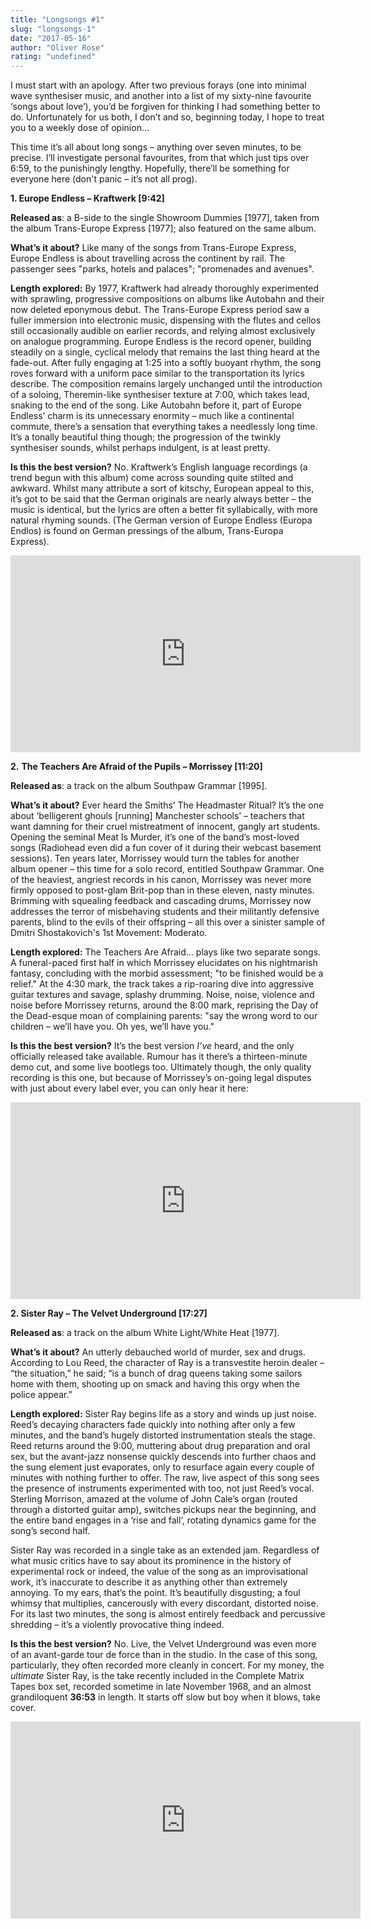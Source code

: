 ```yaml
---
title: "Longsongs #1"
slug: "longsongs-1"
date: "2017-05-16"
author: "Oliver Rose"
rating: "undefined"
---
```


I must start with an apology. After two previous forays (one into minimal wave synthesiser music, and another into a list of my sixty-nine favourite ‘songs about love’), you’d be forgiven for thinking I had something better to do. Unfortunately for us both, I don’t and so, beginning today, I hope to treat you to a weekly dose of opinion…

This time it’s all about long songs – anything over seven minutes, to be precise. I’ll investigate personal favourites, from that which just tips over 6:59, to the punishingly lengthy. Hopefully, there’ll be something for everyone here (don't panic – it’s not all prog).

**1\. Europe Endless – Kraftwerk \[9:42\]**

**Released as**: a B-side to the single Showroom Dummies \[1977\], taken from the album Trans-Europe Express \[1977\]; also featured on the same album.

**What’s it about?** Like many of the songs from Trans-Europe Express, Europe Endless is about travelling across the continent by rail. The passenger sees "parks, hotels and palaces"; "promenades and avenues".

**Length explored:** By 1977, Kraftwerk had already thoroughly experimented with sprawling, progressive compositions on albums like Autobahn and their now deleted eponymous debut. The Trans-Europe Express period saw a fuller immersion into electronic music, dispensing with the flutes and cellos still occasionally audible on earlier records, and relying almost exclusively on analogue programming. Europe Endless is the record opener, building steadily on a single, cyclical melody that remains the last thing heard at the fade-out. After fully engaging at 1:25 into a softly buoyant rhythm, the song roves forward with a uniform pace similar to the transportation its lyrics describe. The composition remains largely unchanged until the introduction of a soloing, Theremin-like synthesiser texture at 7:00, which takes lead, snaking to the end of the song. Like Autobahn before it, part of Europe Endless’ charm is its unnecessary enormity – much like a continental commute, there’s a sensation that everything takes a needlessly long time. It’s a tonally beautiful thing though; the progression of the twinkly synthesiser sounds, whilst perhaps indulgent, is at least pretty.

**Is this the best version?** No. Kraftwerk’s English language recordings (a trend begun with this album) come across sounding quite stilted and awkward. Whilst many attribute a sort of kitschy, European appeal to this, it’s got to be said that the German originals are nearly always better – the music is identical, but the lyrics are often a better fit syllabically, with more natural rhyming sounds. (The German version of Europe Endless (Europa Endlos) is found on German pressings of the album, Trans-Europa Express). 

<iframe src="https://www.youtube.com/embed/4DIa7RKE0oc" width="560" height="315" frameborder="0" allowfullscreen="allowfullscreen"></iframe>

**2.** **The Teachers Are Afraid of the Pupils – Morrissey \[11:20\]**

**Released as**: a track on the album Southpaw Grammar \[1995\].

**What’s it about?** Ever heard the Smiths’ The Headmaster Ritual? It’s the one about ‘belligerent ghouls \[running\] Manchester schools’ – teachers that want damning for their cruel mistreatment of innocent, gangly art students. Opening the seminal Meat Is Murder, it’s one of the band’s most-loved songs (Radiohead even did a fun cover of it during their webcast basement sessions). Ten years later, Morrissey would turn the tables for another album opener – this time for a solo record, entitled Southpaw Grammar. One of the heaviest, angriest records in his canon, Morrissey was never more firmly opposed to post-glam Brit-pop than in these eleven, nasty minutes. Brimming with squealing feedback and cascading drums, Morrissey now addresses the terror of misbehaving students and their militantly defensive parents, blind to the evils of their offspring – all this over a sinister sample of Dmitri Shostakovich's 1st Movement: Moderato.

**Length explored:** The Teachers Are Afraid… plays like two separate songs. A funeral-paced first half in which Morrissey elucidates on his nightmarish fantasy, concluding with the morbid assessment; "to be finished would be a relief." At the 4:30 mark, the track takes a rip-roaring dive into aggressive guitar textures and savage, splashy drumming. Noise, noise, violence and noise before Morrissey returns, around the 8:00 mark, reprising the Day of the Dead-esque moan of complaining parents: "say the wrong word to our children – we’ll have you. Oh yes, we’ll have you."

**Is this the best version?** It’s the best version _I’ve_ heard, and the only officially released take available. Rumour has it there’s a thirteen-minute demo cut, and some live bootlegs too. Ultimately though, the only quality recording is this one, but because of Morrissey’s on-going legal disputes with just about every label ever, you can only hear it here: 

<iframe src="https://www.youtube.com/embed/4Iy1BbYd08w" width="560" height="315" frameborder="0" allowfullscreen="allowfullscreen"></iframe>

**2\. Sister Ray – The Velvet Underground \[17:27\]**

**Released as**: a track on the album White Light/White Heat \[1977\].

**What’s it about?** An utterly debauched world of murder, sex and drugs. According to Lou Reed, the character of Ray is a transvestite heroin dealer – “the situation,” he said; “is a bunch of drag queens taking some sailors home with them, shooting up on smack and having this orgy when the police appear.”

**Length explored:** Sister Ray begins life as a story and winds up just noise. Reed’s decaying characters fade quickly into nothing after only a few minutes, and the band’s hugely distorted instrumentation steals the stage. Reed returns around the 9:00, muttering about drug preparation and oral sex, but the avant-jazz nonsense quickly descends into further chaos and the sung element just evaporates, only to resurface again every couple of minutes with nothing further to offer. The raw, live aspect of this song sees the presence of instruments experimented with too, not just Reed’s vocal. Sterling Morrison, amazed at the volume of John Cale’s organ (routed through a distorted guitar amp), switches pickups near the beginning, and the entire band engages in a ‘rise and fall’, rotating dynamics game for the song’s second half.

Sister Ray was recorded in a single take as an extended jam. Regardless of what music critics have to say about its prominence in the history of experimental rock or indeed, the value of the song as an improvisational work, it’s inaccurate to describe it as anything other than extremely annoying. To my ears, that’s the point. It’s beautifully disgusting; a foul whimsy that multiplies, cancerously with every discordant, distorted noise. For its last two minutes, the song is almost entirely feedback and percussive shredding – it’s a violently provocative thing indeed.

**Is this the best version?** No. Live, the Velvet Underground was even more of an avant-garde tour de force than in the studio. In the case of this song, particularly, they often recorded more cleanly in concert. For my money, the _ultimate_ Sister Ray, is the take recently included in the Complete Matrix Tapes box set, recorded sometime in late November 1968, and an almost grandiloquent **36:53** in length. It starts off slow but boy when it blows, take cover. 

<iframe src="https://www.youtube.com/embed/_RPCI2H1sV4" width="560" height="315" frameborder="0" allowfullscreen="allowfullscreen"></iframe>

